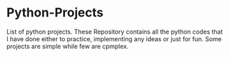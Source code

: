 # Python-Projects
List of python projects.
These Repository contains all the python codes that I have done either to practice, implementing any ideas or just for fun.
Some projects are simple while few are cpmplex.
